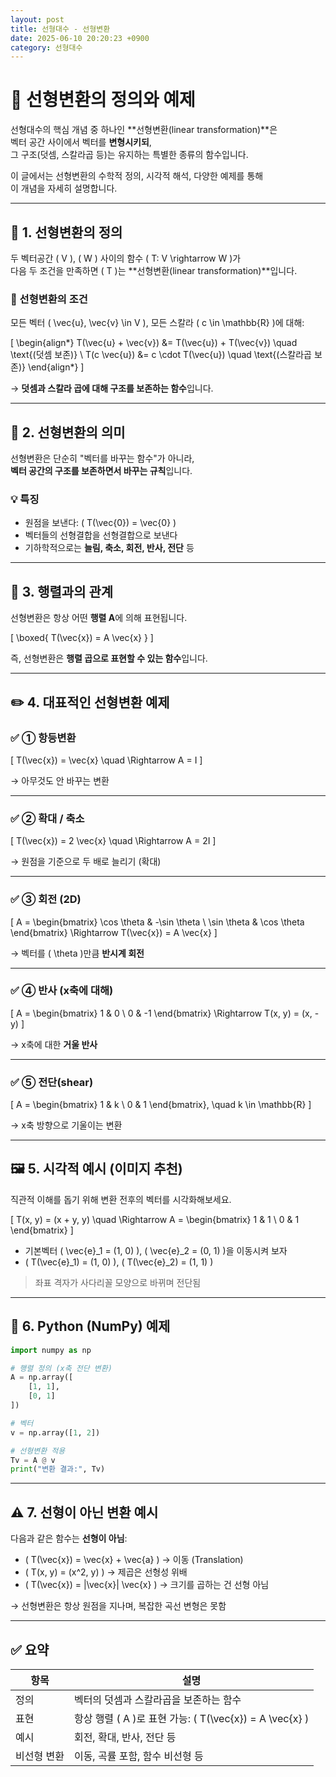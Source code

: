 ```yaml
---
layout: post
title: 선형대수 - 선형변환
date: 2025-06-10 20:20:23 +0900
category: 선형대수
---
```

# 🔄 선형변환의 정의와 예제

선형대수의 핵심 개념 중 하나인 **선형변환(linear transformation)**은  
벡터 공간 사이에서 벡터를 **변형시키되**,  
그 구조(덧셈, 스칼라곱 등)는 유지하는 특별한 종류의 함수입니다.

이 글에서는 선형변환의 수학적 정의, 시각적 해석, 다양한 예제를 통해  
이 개념을 자세히 설명합니다.

---

## 📘 1. 선형변환의 정의

두 벡터공간 \( V \), \( W \) 사이의 함수 \( T: V \rightarrow W \)가  
다음 두 조건을 만족하면 \( T \)는 **선형변환(linear transformation)**입니다.

### 🎯 선형변환의 조건

모든 벡터 \( \vec{u}, \vec{v} \in V \), 모든 스칼라 \( c \in \mathbb{R} \)에 대해:

\[
\begin{align*}
T(\vec{u} + \vec{v}) &= T(\vec{u}) + T(\vec{v}) \quad \text{(덧셈 보존)} \\
T(c \vec{u}) &= c \cdot T(\vec{u}) \quad \text{(스칼라곱 보존)}
\end{align*}
\]

→ **덧셈과 스칼라 곱에 대해 구조를 보존하는 함수**입니다.

---

## 🧠 2. 선형변환의 의미

선형변환은 단순히 "벡터를 바꾸는 함수"가 아니라,  
**벡터 공간의 구조를 보존하면서 바꾸는 규칙**입니다.

### 💡 특징
- 원점을 보낸다: \( T(\vec{0}) = \vec{0} \)
- 벡터들의 선형결합을 선형결합으로 보낸다
- 기하학적으로는 **늘림, 축소, 회전, 반사, 전단** 등

---

## 📐 3. 행렬과의 관계

선형변환은 항상 어떤 **행렬 A**에 의해 표현됩니다.

\[
\boxed{
T(\vec{x}) = A \vec{x}
}
\]

즉, 선형변환은 **행렬 곱으로 표현할 수 있는 함수**입니다.

---

## ✏️ 4. 대표적인 선형변환 예제

### ✅ ① 항등변환

\[
T(\vec{x}) = \vec{x} \quad \Rightarrow A = I
\]

→ 아무것도 안 바꾸는 변환

---

### ✅ ② 확대 / 축소

\[
T(\vec{x}) = 2 \vec{x} \quad \Rightarrow A = 2I
\]

→ 원점을 기준으로 두 배로 늘리기 (확대)

---

### ✅ ③ 회전 (2D)

\[
A =
\begin{bmatrix}
\cos \theta & -\sin \theta \\
\sin \theta & \cos \theta
\end{bmatrix}
\Rightarrow T(\vec{x}) = A \vec{x}
\]

→ 벡터를 \( \theta \)만큼 **반시계 회전**

---

### ✅ ④ 반사 (x축에 대해)

\[
A =
\begin{bmatrix}
1 & 0 \\
0 & -1
\end{bmatrix}
\Rightarrow T(x, y) = (x, -y)
\]

→ x축에 대한 **거울 반사**

---

### ✅ ⑤ 전단(shear)

\[
A =
\begin{bmatrix}
1 & k \\
0 & 1
\end{bmatrix}, \quad k \in \mathbb{R}
\]

→ x축 방향으로 기울이는 변환

---

## 🖼️ 5. 시각적 예시 (이미지 추천)

직관적 이해를 돕기 위해 변환 전후의 벡터를 시각화해보세요.

\[
T(x, y) = (x + y, y) \quad \Rightarrow
A =
\begin{bmatrix}
1 & 1 \\
0 & 1
\end{bmatrix}
\]

- 기본벡터 \( \vec{e}_1 = (1, 0) \), \( \vec{e}_2 = (0, 1) \)을 이동시켜 보자
- \( T(\vec{e}_1) = (1, 0) \), \( T(\vec{e}_2) = (1, 1) \)

> 좌표 격자가 사다리꼴 모양으로 바뀌며 전단됨

---

## 🧮 6. Python (NumPy) 예제

```python
import numpy as np

# 행렬 정의 (x축 전단 변환)
A = np.array([
    [1, 1],
    [0, 1]
])

# 벡터
v = np.array([1, 2])

# 선형변환 적용
Tv = A @ v
print("변환 결과:", Tv)
```

---

## ⚠️ 7. 선형이 아닌 변환 예시

다음과 같은 함수는 **선형이 아님**:

- \( T(\vec{x}) = \vec{x} + \vec{a} \) → 이동 (Translation)
- \( T(x, y) = (x^2, y) \) → 제곱은 선형성 위배
- \( T(\vec{x}) = \|\vec{x}\| \vec{x} \) → 크기를 곱하는 건 선형 아님

→ 선형변환은 항상 원점을 지나며, 복잡한 곡선 변형은 못함

---

## ✅ 요약

| 항목 | 설명 |
|------|------|
| 정의 | 벡터의 덧셈과 스칼라곱을 보존하는 함수 |
| 표현 | 항상 행렬 \( A \)로 표현 가능: \( T(\vec{x}) = A \vec{x} \) |
| 예시 | 회전, 확대, 반사, 전단 등 |
| 비선형 변환 | 이동, 곡률 포함, 함수 비선형 등 |